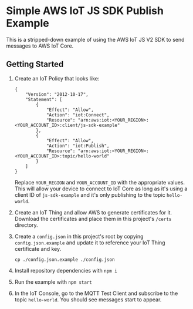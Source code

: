 # Simple AWS IoT JS SDK Publish Example
This is a stripped-down example of using the AWS IoT JS V2 SDK to send messages to AWS IoT Core.

## Getting Started
1. Create an IoT Policy that looks like:

    ```
    {
        "Version": "2012-10-17",
        "Statement": [
            {
                "Effect": "Allow",
                "Action": "iot:Connect",
                "Resource": "arn:aws:iot:<YOUR_REGION>:<YOUR_ACCOUNT_ID>:client/js-sdk-example"
            },
            {
                "Effect": "Allow",
                "Action": "iot:Publish",
                "Resource": "arn:aws:iot:<YOUR_REGION>:<YOUR_ACCOUNT_ID>:topic/hello-world"
            }
        ]
    }
    ```
    Replace `YOUR_REGION` and `YOUR_ACCOUNT_ID` with the appropriate values. This will allow your device to connect to IoT Core as long as it's using a client ID of `js-sdk-example` and it's only publishing to the topic `hello-world`.

1. Create an IoT Thing and allow AWS to generate certificates for it. Download the certificates and place them in this project's `/certs` directory.

1. Create a `config.json` in this project's root by copying `config.json.example` and update it to reference your IoT Thing certificate and key.
    ```
    cp ./config.json.example ./config.json
    ```

1. Install repository dependencies with `npm i`
1. Run the example with `npm start`
1. In the IoT Console, go to the MQTT Test Client and subscribe to the topic `hello-world`. You should see messages start to appear.